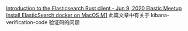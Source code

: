 
[Introduction to the Elasticsearch Rust client - Jun 9, 2020 Elastic Meetup](https://www.youtube.com/watch?v=U_P27x-gYKc)
[Install ElasticSearch docker on MacOS M1](https://medium.com/@teeppiphat/install-elasticsearch-docker-on-macos-m1-7dfbb8876b99)
此篇文章中有关于 kibana-verification-code 验证码的问题

